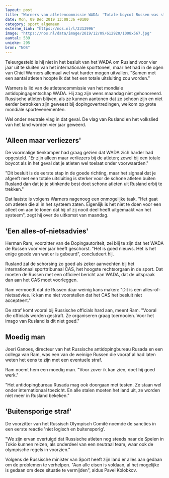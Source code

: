 ```yaml
---
layout: post
title: "Warners van atletencommissie WADA: 'Totale boycot Russen was sterker geweest'"
date: Mon, 09 Dec 2019 13:08:36 +0100
category: sport_algemeen
externe_link: "https://nos.nl/l/2313996"
image: "https://nos.nl/data/image/2019/12/09/612920/1008x567.jpg"
aantal: 539
unieke: 295
bron: "NOS"
---
```


<p>Teleurgesteld is hij niet in het besluit van het WADA om Rusland voor vier jaar uit te sluiten van het internationale sporttoneel, maar het had in de ogen van Chiel Warners allemaal wel wat harder mogen uitvallen. "Samen met een aantal atleten hoopte ik dat het een totale uitsluiting zou worden."</p>
<p>Warners is lid van de atletencommissie van het mondiale antidopingagentschap WADA. Hij zag zijn wens maandag niet gehonoreerd. Russische atleten blijven, als ze kunnen aantonen dat ze schoon zijn en niet eerder betrokken zijn geweest bij dopingovertredingen, welkom op grote mondiale sportevenementen.</p>
<p>Wel onder neutrale vlag in dat geval. De vlag van Rusland en het volkslied van het land worden vier jaar geweerd.</p>
<h2>'Alleen maar verliezers'</h2>
<p>De voormalige tienkamper had graag gezien dat WADA zich harder had opgesteld. "Er zijn alleen maar verliezers bij de atleten; zowel bij een totale boycot als in het geval dat je atleten wel toelaat onder voorwaarden."</p>
<p>"Dit besluit is de eerste stap in de goede richting, maar het signaal dat je afgeeft met een totale uitsluiting is sterker voor de schone atleten buiten Rusland dan dat je je stinkende best doet schone atleten uit Rusland erbij te trekken."</p>
<p>Dat laatste is volgens Warners nagenoeg een onmogelijke taak. "Het gaat om atleten die al in het systeem zaten. Eigenlijk is het niet te doen voor een atleet om aan te tonen dat hij of zij nooit deel heeft uitgemaakt van het systeem", zegt hij over de uitkomst van maandag.</p>
<h2>'Een alles-of-nietsadvies'</h2>
<p>Herman Ram, voorzitter van de Dopingautoriteit, zei blij te zijn dat het WADA de Russen voor vier jaar heeft geschorst. "Het is goed nieuws. Het is het enige goede van wat er is gebeurd", concludeert hij.</p>
<p>Rusland zal de schorsing zo goed als zeker aanvechten bij het internationaal sporttribunaal CAS, het hoogste rechtsorgaan in de sport. Dat moeten de Russen met een officieel bericht aan WADA, dat de uitspraak dan aan het CAS moet voorleggen.</p>
<p>Ram vermoedt dat de Russen daar weinig kans maken: "Dit is een alles-of-nietsadvies. Ik kan me niet voorstellen dat het CAS het besluit niet accepteert."</p>
<p>De straf komt vooral bij Russische officials hard aan, meent Ram. "Vooral die officials worden gestraft. Ze organiseren graag toernooien. Voor het imago van Rusland is dit niet goed."</p>
<h2>Moedig man</h2>
<p>Joeri Ganoes, directeur van het Russische antidopingbureau Rusada en een collega van Ram, was een van de weinige Russen die vooraf al had laten weten het eens te zijn met een eventuele straf.</p>
<p>Ram noemt hem een moedig man. "Voor zover ik kan zien, doet hij goed werk."</p>
<p>"Het antidopingbureau Rusada mag ook doorgaan met testen. Ze staan wel onder internationaal toezicht. En alle stalen moeten het land uit, ze worden niet meer in Rusland bekeken."</p>
<h2>'Buitensporige straf'</h2>
<p>De voorzitter van het Russisch Olympisch Comité noemde de sancties in een eerste reactie 'niet logisch en buitensporig'.</p>
<p>"We zijn ervan overtuigd dat Russische atleten nog steeds naar de Spelen in Tokio kunnen reizen, als onderdeel van een neutraal team, waar ook de olympische regels in voorzien."</p>
<p>Volgens de Russische minister van Sport heeft zijn land er alles aan gedaan om de problemen te verhelpen. "Aan alle eisen is voldaan, al het mogelijke is gedaan om deze situatie te vermijden", aldus Pavel Kolobkov.</p>
